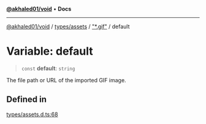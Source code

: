 [**@akhaled01/void**](../../../../../README.md) • **Docs**

***

[@akhaled01/void](../../../../../README.md) / [types/assets](../../../README.md) / ["\*.gif"](../README.md) / default

# Variable: default

> `const` **default**: `string`

The file path or URL of the imported GIF image.

## Defined in

[types/assets.d.ts:68](https://github.com/akhaled01/vortex/blob/6129b4a0bc7b35d178a4a45ea59f5942bbd0b23a/core/types/assets.d.ts#L68)

